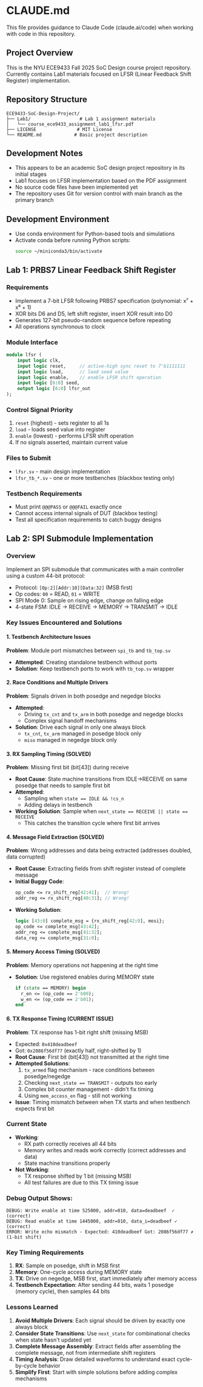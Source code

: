 # CLAUDE.md

This file provides guidance to Claude Code (claude.ai/code) when working with code in this repository.

## Project Overview

This is the NYU ECE9433 Fall 2025 SoC Design course project repository. Currently contains Lab1 materials focused on LFSR (Linear Feedback Shift Register) implementation.

## Repository Structure

```
ECE9433-SoC-Design-Project/
├── Lab1/                  # Lab 1 assignment materials
│   └── course_ece9433_assignment_lab1_lfsr.pdf
├── LICENSE               # MIT License
└── README.md            # Basic project description
```

## Development Notes

- This appears to be an academic SoC design project repository in its initial stages
- Lab1 focuses on LFSR implementation based on the PDF assignment
- No source code files have been implemented yet
- The repository uses Git for version control with main branch as the primary branch

## Development Environment

- Use conda environment for Python-based tools and simulations
- Activate conda before running Python scripts:
  ```bash
  source ~/miniconda3/bin/activate
  ```

## Lab 1: PRBS7 Linear Feedback Shift Register

### Requirements
- Implement a 7-bit LFSR following PRBS7 specification (polynomial: x⁷ + x⁶ + 1)
- XOR bits D6 and D5, left shift register, insert XOR result into D0
- Generates 127-bit pseudo-random sequence before repeating
- All operations synchronous to clock

### Module Interface
```systemverilog
module lfsr (
    input logic clk,
    input logic reset,     // active-high sync reset to 7'b1111111
    input logic load,      // load seed value
    input logic enable,    // enable LFSR shift operation
    input logic [6:0] seed,
    output logic [6:0] lfsr_out
);
```

### Control Signal Priority
1. `reset` (highest) - sets register to all 1s
2. `load` - loads seed value into register
3. `enable` (lowest) - performs LFSR shift operation
4. If no signals asserted, maintain current value

### Files to Submit
- `lfsr.sv` - main design implementation
- `lfsr_tb_*.sv` - one or more testbenches (blackbox testing only)

### Testbench Requirements
- Must print `@@@PASS` or `@@@FAIL` exactly once
- Cannot access internal signals of DUT (blackbox testing)
- Test all specification requirements to catch buggy designs

## Lab 2: SPI Submodule Implementation

### Overview
Implement an SPI submodule that communicates with a main controller using a custom 44-bit protocol:
- Protocol: `[Op:2][Addr:10][Data:32]` (MSB first)
- Op codes: `00` = READ, `01` = WRITE
- SPI Mode 0: Sample on rising edge, change on falling edge
- 4-state FSM: IDLE → RECEIVE → MEMORY → TRANSMIT → IDLE

### Key Issues Encountered and Solutions

#### 1. **Testbench Architecture Issues**
**Problem**: Module port mismatches between `spi_tb` and `tb_top.sv`
- **Attempted**: Creating standalone testbench without ports
- **Solution**: Keep testbench ports to work with `tb_top.sv` wrapper

#### 2. **Race Conditions and Multiple Drivers**
**Problem**: Signals driven in both posedge and negedge blocks
- **Attempted**:
  - Driving `tx_cnt` and `tx_arm` in both posedge and negedge blocks
  - Complex signal handoff mechanisms
- **Solution**: Drive each signal in only one always block
  - `tx_cnt`, `tx_arm` managed in posedge block only
  - `miso` managed in negedge block only

#### 3. **RX Sampling Timing (SOLVED)**
**Problem**: Missing first bit (bit[43]) during receive
- **Root Cause**: State machine transitions from IDLE→RECEIVE on same posedge that needs to sample first bit
- **Attempted**:
  - Sampling when `state == IDLE && !cs_n`
  - Adding delays in testbench
- **Working Solution**: Sample when `next_state == RECEIVE || state == RECEIVE`
  - This catches the transition cycle where first bit arrives

#### 4. **Message Field Extraction (SOLVED)**
**Problem**: Wrong addresses and data being extracted (addresses doubled, data corrupted)
- **Root Cause**: Extracting fields from shift register instead of complete message
- **Initial Buggy Code**:
  ```systemverilog
  op_code <= rx_shift_reg[42:41];  // Wrong!
  addr_reg <= rx_shift_reg[40:31]; // Wrong!
  ```
- **Working Solution**:
  ```systemverilog
  logic [43:0] complete_msg = {rx_shift_reg[42:0], mosi};
  op_code <= complete_msg[43:42];
  addr_reg <= complete_msg[41:32];
  data_reg <= complete_msg[31:0];
  ```

#### 5. **Memory Access Timing (SOLVED)**
**Problem**: Memory operations not happening at the right time
- **Solution**: Use registered enables during MEMORY state
  ```systemverilog
  if (state == MEMORY) begin
    r_en <= (op_code == 2'b00);
    w_en <= (op_code == 2'b01);
  end
  ```

#### 6. **TX Response Timing (CURRENT ISSUE)**
**Problem**: TX response has 1-bit right shift (missing MSB)
- Expected: `0x410deadbeef`
- Got: `0x2086f56df77` (exactly half, right-shifted by 1)
- **Root Cause**: First bit (bit[43]) not transmitted at the right time
- **Attempted Solutions**:
  1. `tx_armed` flag mechanism - race conditions between posedge/negedge
  2. Checking `next_state == TRANSMIT` - outputs too early
  3. Complex bit counter management - didn't fix timing
  4. Using `mem_access_en` flag - still not working
- **Issue**: Timing mismatch between when TX starts and when testbench expects first bit

### Current State
- **Working**:
  - RX path correctly receives all 44 bits
  - Memory writes and reads work correctly (correct addresses and data)
  - State machine transitions properly
- **Not Working**:
  - TX response shifted by 1 bit (missing MSB)
  - All test failures are due to this TX timing issue

### Debug Output Shows:
```
DEBUG: Write enable at time 525000, addr=010, data=deadbeef  ✓ (correct)
DEBUG: Read enable at time 1445000, addr=010, data_i=deadbeef ✓ (correct)
ERROR: Write echo mismatch - Expected: 410deadbeef Got: 2086f56df77 ✗ (1-bit shift)
```

### Key Timing Requirements
1. **RX**: Sample on posedge, shift in MSB first
2. **Memory**: One-cycle access during MEMORY state
3. **TX**: Drive on negedge, MSB first, start immediately after memory access
4. **Testbench Expectation**: After sending 44 bits, waits 1 posedge (memory cycle), then samples 44 bits

### Lessons Learned
1. **Avoid Multiple Drivers**: Each signal should be driven by exactly one always block
2. **Consider State Transitions**: Use `next_state` for combinational checks when state hasn't updated yet
3. **Complete Message Assembly**: Extract fields after assembling the complete message, not from intermediate shift registers
4. **Timing Analysis**: Draw detailed waveforms to understand exact cycle-by-cycle behavior
5. **Simplify First**: Start with simple solutions before adding complex mechanisms
